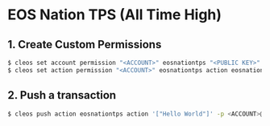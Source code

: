 # EOS Nation TPS (All Time High)

## 1. Create Custom Permissions

```bash
$ cleos set account permission "<ACCOUNT>" eosnationtps "<PUBLIC KEY>" active -p <ACCOUNT>@active
$ cleos set action permission "<ACCOUNT>" eosnationtps action eosnationtps
```

## 2. Push a transaction

```bash
$ cleos push action eosnationtps action '["Hello World"]' -p <ACCOUNT>@eosnationtps
```
